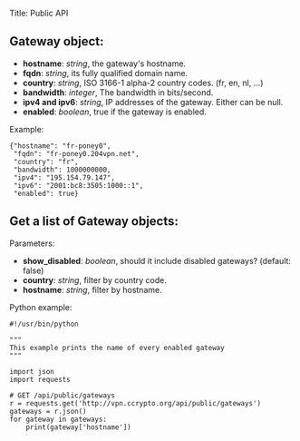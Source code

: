 Title: Public API

## Gateway object:

  - **hostname**: *string*, the gateway's hostname.
  - **fqdn**: *string*, its fully qualified domain name.
  - **country**: *string*, ISO 3166-1 alpha-2 country codes. (fr, en, nl, ...)
  - **bandwidth**: *integer*, The bandwidth in bits/second.
  - **ipv4 and ipv6**: *string*, IP addresses of the gateway. Either can be null.
  - **enabled**: *boolean*, true if the gateway is enabled.

Example:

    {"hostname": "fr-poney0",
     "fqdn": "fr-poney0.204vpn.net",
     "country": "fr",
     "bandwidth": 1000000000,
     "ipv4": "195.154.79.147",
     "ipv6": "2001:bc8:3505:1000::1",
     "enabled": true}

## Get a list of Gateway objects:

Parameters:

  - **show_disabled**: *boolean*, should it include disabled gateways?
                       (default: false)
  - **country**: *string*, filter by country code.
  - **hostname**: *string*, filter by hostname.

Python example:

    #!/usr/bin/python
    
    """
    This example prints the name of every enabled gateway
    """

    import json
    import requests

    # GET /api/public/gateways
    r = requests.get('http://vpn.ccrypto.org/api/public/gateways')
    gateways = r.json()
    for gateway in gateways:
        print(gateway['hostname'])
    


